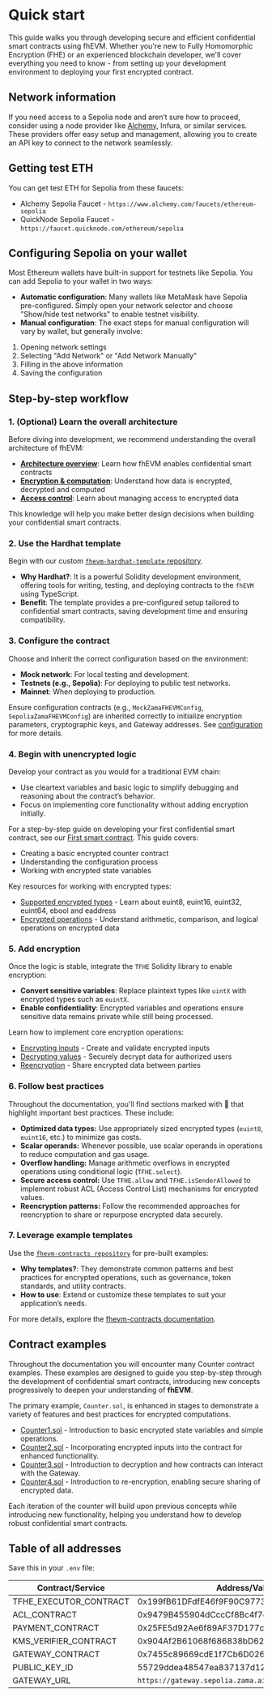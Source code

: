 # Quick start

This guide walks you through developing secure and efficient confidential smart contracts using fhEVM. Whether you're new to Fully Homomorphic Encryption (FHE) or an experienced blockchain developer, we'll cover everything you need to know - from setting up your development environment to deploying your first encrypted contract.

## Network information

If you need access to a Sepolia node and aren’t sure how to proceed, consider using a node provider like [Alchemy](https://www.alchemy.com/), Infura, or similar services. These providers offer easy setup and management, allowing you to create an API key to connect to the network seamlessly.

## Getting test ETH

You can get test ETH for Sepolia from these faucets:

- Alchemy Sepolia Faucet - `https://www.alchemy.com/faucets/ethereum-sepolia`
- QuickNode Sepolia Faucet - `https://faucet.quicknode.com/ethereum/sepolia`

## Configuring Sepolia on your wallet

Most Ethereum wallets have built-in support for testnets like Sepolia. You can add Sepolia to your wallet in two ways:

- **Automatic configuration**: Many wallets like MetaMask have Sepolia pre-configured. Simply open your network selector and choose "Show/hide test networks" to enable testnet visibility.
- **Manual configuration**: The exact steps for manual configuration will vary by wallet, but generally involve:

1. Opening network settings
2. Selecting "Add Network" or "Add Network Manually"
3. Filling in the above information
4. Saving the configuration

## Step-by-step workflow

### 1. (Optional) Learn the overall architecture

Before diving into development, we recommend understanding the overall architecture of fhEVM:

- [**Architecture overview**](../fundamentals/architecture_overview.md): Learn how fhEVM enables confidential smart contracts
- [**Encryption & computation**](../fundamentals/d_re_ecrypt_compute.md): Understand how data is encrypted, decrypted and computed
- [**Access control**](../fundamentals/acl/): Learn about managing access to encrypted data

This knowledge will help you make better design decisions when building your confidential smart contracts.

### 2. Use the Hardhat template

Begin with our custom [`fhevm-hardhat-template` repository](https://github.com/zama-ai/fhevm-hardhat-template).

- **Why Hardhat?**: It is a powerful Solidity development environment, offering tools for writing, testing, and deploying contracts to the `fhEVM` using TypeScript.
- **Benefit**: The template provides a pre-configured setup tailored to confidential smart contracts, saving development time and ensuring compatibility.

### 3. Configure the contract

Choose and inherit the correct configuration based on the environment:

- **Mock network**: For local testing and development.
- **Testnets (e.g., Sepolia)**: For deploying to public test networks.
- **Mainnet**: When deploying to production.

Ensure configuration contracts (e.g., `MockZamaFHEVMConfig`, `SepoliaZamaFHEVMConfig`) are inherited correctly to initialize encryption parameters, cryptographic keys, and Gateway addresses. See [configuration](../fundamentals/configure.md) for more details.

### 4. Begin with unencrypted logic

Develop your contract as you would for a traditional EVM chain:

- Use cleartext variables and basic logic to simplify debugging and reasoning about the contract’s behavior.
- Focus on implementing core functionality without adding encryption initially.

For a step-by-step guide on developing your first confidential smart contract, see our [First smart contract](../getting_started/first_smart_contract.md). This guide covers:

- Creating a basic encrypted counter contract
- Understanding the configuration process
- Working with encrypted state variables

Key resources for working with encrypted types:

- [Supported encrypted types](../fundamentals/types.md) - Learn about euint8, euint16, euint32, euint64, ebool and eaddress
- [Encrypted operations](../fundamentals/operations.md) - Understand arithmetic, comparison, and logical operations on encrypted data

### 5. Add encryption

Once the logic is stable, integrate the `TFHE` Solidity library to enable encryption:

- **Convert sensitive variables**: Replace plaintext types like `uintX` with encrypted types such as `euintX`.
- **Enable confidentiality**: Encrypted variables and operations ensure sensitive data remains private while still being processed.

Learn how to implement core encryption operations:

- [Encrypting inputs](../fundamentals/inputs.md) - Create and validate encrypted inputs
- [Decrypting values](../fundamentals/decryption/decrypt.md) - Securely decrypt data for authorized users
- [Reencryption](../fundamentals/decryption/reencryption.md) - Share encrypted data between parties

### 6. Follow best practices

Throughout the documentation, you'll find sections marked with 🔧 that highlight important best practices. These include:

- **Optimized data types:** Use appropriately sized encrypted types (`euint8`, `euint16`, etc.) to minimize gas costs.
- **Scalar operands:** Whenever possible, use scalar operands in operations to reduce computation and gas usage.
- **Overflow handling:** Manage arithmetic overflows in encrypted operations using conditional logic (`TFHE.select`).
- **Secure access control:** Use `TFHE.allow` and `TFHE.isSenderAllowed` to implement robust ACL (Access Control List) mechanisms for encrypted values.
- **Reencryption patterns:** Follow the recommended approaches for reencryption to share or repurpose encrypted data securely.

### 7. Leverage example templates

Use the [`fhevm-contracts repository`](https://github.com/zama-ai/fhevm-contracts) for pre-built examples:

- **Why templates?**: They demonstrate common patterns and best practices for encrypted operations, such as governance, token standards, and utility contracts.
- **How to use**: Extend or customize these templates to suit your application’s needs.

For more details, explore the [fhevm-contracts documentation](../guides/contracts.md).

## Contract examples

Throughout the documentation you will encounter many Counter contract examples. These examples are designed to guide you step-by-step through the development of confidential smart contracts, introducing new concepts progressively to deepen your understanding of **fhEVM**.

The primary example, `Counter.sol`, is enhanced in stages to demonstrate a variety of features and best practices for encrypted computations.

- [Counter1.sol](../getting_started/first_smart_contract.md#your-first-smart-contract) - Introduction to basic encrypted state variables and simple operations.
- [Counter2.sol](../fundamentals/inputs.md#upgrade-of-our-counter-contract) - Incorporating encrypted inputs into the contract for enhanced functionality.
- [Counter3.sol](../fundamentals/decryption/decrypt.md#applying-decryption-to-the-counter-example) - Introduction to decryption and how contracts can interact with the Gateway.
- [Counter4.sol](../fundamentals/decryption/reencryption.md#applying-re-encryption-to-the-counter-example) - Introduction to re-encryption, enabling secure sharing of encrypted data.

Each iteration of the counter will build upon previous concepts while introducing new functionality, helping you understand how to develop robust confidential smart contracts.

## Table of all addresses

Save this in your `.env` file:

| Contract/Service       | Address/Value                              |
| ---------------------- | ------------------------------------------ |
| TFHE_EXECUTOR_CONTRACT | 0x199fB61DFdfE46f9F90C9773769c28D9623Bb90e |
| ACL_CONTRACT           | 0x9479B455904dCccCf8Bc4f7dF8e9A1105cBa2A8e |
| PAYMENT_CONTRACT       | 0x25FE5d92Ae6f89AF37D177cF818bF27EDFe37F7c |
| KMS_VERIFIER_CONTRACT  | 0x904Af2B61068f686838bD6257E385C2cE7a09195 |
| GATEWAY_CONTRACT       | 0x7455c89669cdE1f7Cb6D026DFB87263422D821ca |
| PUBLIC_KEY_ID          | 55729ddea48547ea837137d122e1c90043e94c41   |
| GATEWAY_URL            | `https://gateway.sepolia.zama.ai/`         |
